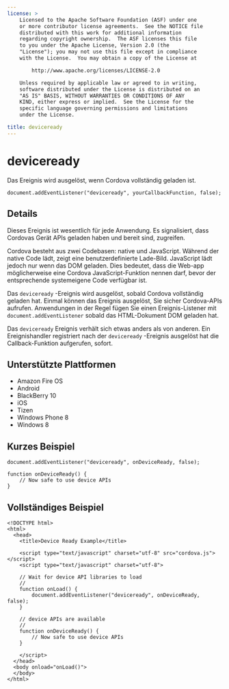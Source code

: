 ```yaml
---
license: >
    Licensed to the Apache Software Foundation (ASF) under one
    or more contributor license agreements.  See the NOTICE file
    distributed with this work for additional information
    regarding copyright ownership.  The ASF licenses this file
    to you under the Apache License, Version 2.0 (the
    "License"); you may not use this file except in compliance
    with the License.  You may obtain a copy of the License at

        http://www.apache.org/licenses/LICENSE-2.0

    Unless required by applicable law or agreed to in writing,
    software distributed under the License is distributed on an
    "AS IS" BASIS, WITHOUT WARRANTIES OR CONDITIONS OF ANY
    KIND, either express or implied.  See the License for the
    specific language governing permissions and limitations
    under the License.

title: deviceready
---
```


# deviceready

Das Ereignis wird ausgelöst, wenn Cordova vollständig geladen ist.

    document.addEventListener("deviceready", yourCallbackFunction, false);
    

## Details

Dieses Ereignis ist wesentlich für jede Anwendung. Es signalisiert, dass Cordovas Gerät APIs geladen haben und bereit sind, zugreifen.

Cordova besteht aus zwei Codebasen: native und JavaScript. Während der native Code lädt, zeigt eine benutzerdefinierte Lade-Bild. JavaScript lädt jedoch nur wenn das DOM geladen. Dies bedeutet, dass die Web-app möglicherweise eine Cordova JavaScript-Funktion nennen darf, bevor der entsprechende systemeigene Code verfügbar ist.

Das `deviceready` -Ereignis wird ausgelöst, sobald Cordova vollständig geladen hat. Einmal können das Ereignis ausgelöst, Sie sicher Cordova-APIs aufrufen. Anwendungen in der Regel fügen Sie einen Ereignis-Listener mit `document.addEventListener` sobald das HTML-Dokument DOM geladen hat.

Das `deviceready` Ereignis verhält sich etwas anders als von anderen. Ein Ereignishandler registriert nach der `deviceready` -Ereignis ausgelöst hat die Callback-Funktion aufgerufen, sofort.

## Unterstützte Plattformen

*   Amazon Fire OS
*   Android
*   BlackBerry 10
*   iOS
*   Tizen
*   Windows Phone 8
*   Windows 8

## Kurzes Beispiel

    document.addEventListener("deviceready", onDeviceReady, false);
    
    function onDeviceReady() {
        // Now safe to use device APIs
    }
    

## Vollständiges Beispiel

    <!DOCTYPE html>
    <html>
      <head>
        <title>Device Ready Example</title>
    
        <script type="text/javascript" charset="utf-8" src="cordova.js"></script>
        <script type="text/javascript" charset="utf-8">
    
        // Wait for device API libraries to load
        //
        function onLoad() {
            document.addEventListener("deviceready", onDeviceReady, false);
        }
    
        // device APIs are available
        //
        function onDeviceReady() {
            // Now safe to use device APIs
        }
    
        </script>
      </head>
      <body onload="onLoad()">
      </body>
    </html>